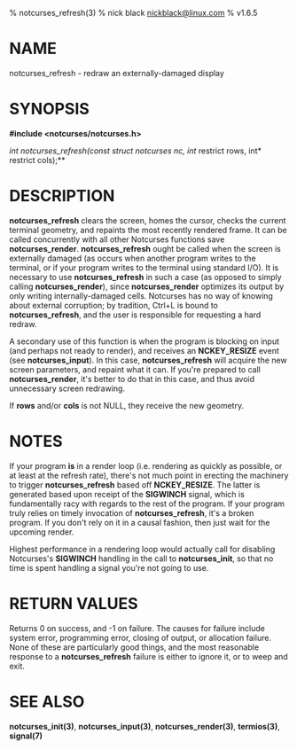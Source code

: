 % notcurses_refresh(3)
% nick black <nickblack@linux.com>
% v1.6.5

# NAME

notcurses_refresh - redraw an externally-damaged display

# SYNOPSIS

**#include <notcurses/notcurses.h>**

**int notcurses_refresh(const struct notcurses* nc, int* restrict rows, int* restrict cols);**

# DESCRIPTION

**notcurses_refresh** clears the screen, homes the cursor, checks the current
terminal geometry, and repaints the most recently rendered frame. It can be
called concurrently with all other Notcurses functions save
**notcurses_render**. **notcurses_refresh** ought be called when the screen is
externally damaged (as occurs when another program writes to the terminal, or
if your program writes to the terminal using standard I/O). It is necessary to
use **notcurses_refresh** in such a case (as opposed to simply calling
**notcurses_render**), since **notcurses_render** optimizes its output by only
writing internally-damaged cells. Notcurses has no way of knowing about
external corruption; by tradition, Ctrl+L is bound to **notcurses_refresh**,
and the user is responsible for requesting a hard redraw.

A secondary use of this function is when the program is blocking on input (and
perhaps not ready to render), and receives an **NCKEY_RESIZE** event (see
**notcurses_input**). In this case, **notcurses_refresh** will acquire the new
screen parameters, and repaint what it can. If you're prepared to call
**notcurses_render**, it's better to do that in this case, and thus avoid
unnecessary screen redrawing.

If **rows** and/or **cols** is not NULL, they receive the new geometry.

# NOTES

If your program **is** in a render loop (i.e. rendering as quickly as
possible, or at least at the refresh rate), there's not much point in
erecting the machinery to trigger **notcurses_refresh** based off
**NCKEY_RESIZE**. The latter is generated based upon receipt of the **SIGWINCH**
signal, which is fundamentally racy with regards to the rest of the program.
If your program truly relies on timely invocation of **notcurses_refresh**,
it's a broken program. If you don't rely on it in a causal fashion, then just
wait for the upcoming render.

Highest performance in a rendering loop would actually call for disabling
Notcurses's **SIGWINCH** handling in the call to **notcurses_init**, so that no
time is spent handling a signal you're not going to use.

# RETURN VALUES

Returns 0 on success, and -1 on failure. The causes for failure include system
error, programming error, closing of output, or allocation failure. None
of these are particularly good things, and the most reasonable response to a
**notcurses_refresh** failure is either to ignore it, or to weep and exit.

# SEE ALSO

**notcurses_init(3)**,
**notcurses_input(3)**,
**notcurses_render(3)**,
**termios(3)**,
**signal(7)**
